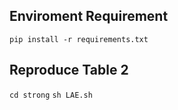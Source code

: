  ## Enviroment Requirement

`pip install -r requirements.txt`

## Reproduce Table 2
`cd strong`
`sh LAE.sh`

